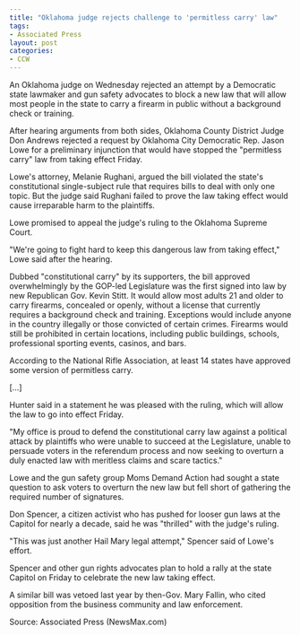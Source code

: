 ```yaml
---
title: "Oklahoma judge rejects challenge to 'permitless carry' law"
tags:
- Associated Press
layout: post
categories:
- CCW
---
```


An Oklahoma judge on Wednesday rejected an attempt by a Democratic state lawmaker and gun safety advocates to block a new law that will allow most people in the state to carry a firearm in public without a background check or training.

After hearing arguments from both sides, Oklahoma County District Judge Don Andrews rejected a request by Oklahoma City Democratic Rep. Jason Lowe for a preliminary injunction that would have stopped the "permitless carry" law from taking effect Friday.

Lowe's attorney, Melanie Rughani, argued the bill violated the state's constitutional single-subject rule that requires bills to deal with only one topic. But the judge said Rughani failed to prove the law taking effect would cause irreparable harm to the plaintiffs.

Lowe promised to appeal the judge's ruling to the Oklahoma Supreme Court.

"We're going to fight hard to keep this dangerous law from taking effect," Lowe said after the hearing.

Dubbed "constitutional carry" by its supporters, the bill approved overwhelmingly by the GOP-led Legislature was the first signed into law by new Republican Gov. Kevin Stitt. It would allow most adults 21 and older to carry firearms, concealed or openly, without a license that currently requires a background check and training. Exceptions would include anyone in the country illegally or those convicted of certain crimes. Firearms would still be prohibited in certain locations, including public buildings, schools, professional sporting events, casinos, and bars.

According to the National Rifle Association, at least 14 states have approved some version of permitless carry.

\[...\]

Hunter said in a statement he was pleased with the ruling, which will allow the law to go into effect Friday.

"My office is proud to defend the constitutional carry law against a political attack by plaintiffs who were unable to succeed at the Legislature, unable to persuade voters in the referendum process and now seeking to overturn a duly enacted law with meritless claims and scare tactics."

Lowe and the gun safety group Moms Demand Action had sought a state question to ask voters to overturn the new law but fell short of gathering the required number of signatures.

Don Spencer, a citizen activist who has pushed for looser gun laws at the Capitol for nearly a decade, said he was "thrilled" with the judge's ruling.

"This was just another Hail Mary legal attempt," Spencer said of Lowe's effort.

Spencer and other gun rights advocates plan to hold a rally at the state Capitol on Friday to celebrate the new law taking effect.

A similar bill was vetoed last year by then-Gov. Mary Fallin, who cited opposition from the business community and law enforcement.

Source: Associated Press (NewsMax.com)
